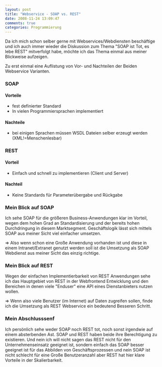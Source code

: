 ```yaml
---
layout: post
title: "Webservice - SOAP vs. REST"
date: 2008-11-24 13:09:47
comments: true
categories: Programmierung
---
```


Da ich mich schon selber gerne mit Webservices/Webdiensten beschäftige und ich auch immer wieder die Diskussion zum Thema "SOAP ist Tot, es lebe REST" mitverfolgt habe, möchte ich das Thema einmal aus meiner Blickweise aufzeigen.

Zu erst einmal eine Auflistung von Vor- und Nachteilen der Beiden Webservice Varianten.

### SOAP

#### Vorteile

* fest definierter Standard
* In vielen Programmiersprachen implementiert

#### Nachteile

* bei einigen Sprachen müssen WSDL Dateien selber erzeugt werden (XML!=Menschenlesbar)

### REST

#### Vorteil

* Einfach und schnell zu implementieren (Client und Server)

#### Nachteil

* Keine Standards für Parameterübergabe und Rückgabe


### Mein Blick auf SOAP

Ich sehe SOAP für die größeren Business-Anwendungen klar im Vorteil, wegen dem hohen Grad an Standardisierung und der bereits hohen Durchdringung in diesem Marktsegment. Geschäftslogik lässt sich mittels SOAP aus meiner Sicht viel einfacher umsetzen.

&rArr; Also wenn schon eine Große Anwendung vorhanden ist und diese in einem Intranet/Extranet genutzt werden soll ist die Umsetzung als SOAP Webdienst aus meiner Sicht das einzig richtige.

### Mein Blick auf REST

Wegen der einfachen Implementierbarkeit von REST Anwendungen sehe ich das Hauptgebiet von REST in der Webfrontend Entwicklung und den Bereichen in denen viele "Enduser" eine API eines Dienstanbieters nutzen wollen.

&rArr; Wenn also viele Benutzer (im Internet) auf Daten zugreifen sollen, finde ich die Umsetzung als REST Webservice ein bedeutend Besseren Schritt.

### Mein Abschlusssenf

Ich persönlich sehe weder SOAP noch REST tot, noch sonst irgendwie auf einem absterbenden Ast. SOAP und REST haben beide ihre Berechtigung zu existieren. 
Und nein ich will nicht sagen das REST nicht für den Unternehmenseinsatz geeignet ist, sondern einfach das SOAP besser geeignet ist für das Abbilden von Geschäftsprozessen und nein SOAP ist nicht schlecht für eine Große Benutzeranzahl aber REST hat hier klare Vorteile in der Skalierbarkeit.

